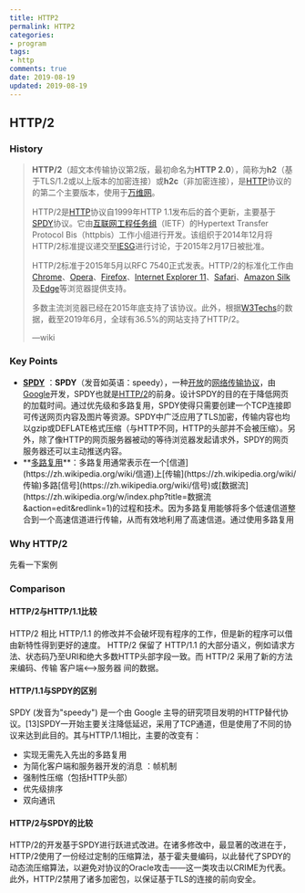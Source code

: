 ```yaml
---
title: HTTP2
permalink: HTTP2
categories:
- program
tags: 
- http
comments: true
date: 2019-08-19
updated: 2019-08-19
---
```

## HTTP/2

### History

> **HTTP/2**（超文本传输协议第2版，最初命名为**HTTP 2.0**），简称为**h2**（基于TLS/1.2或以上版本的加密连接）或**h2c**（非加密连接），是[HTTP](https://zh.wikipedia.org/wiki/HTTP)协议的的第二个主要版本，使用于[万维网](https://zh.wikipedia.org/wiki/全球資訊網)。
>
> HTTP/2是[HTTP](https://zh.wikipedia.org/wiki/HTTP)协议自1999年HTTP 1.1发布后的首个更新，主要基于[SPDY](https://zh.wikipedia.org/wiki/SPDY)协议。它由[互联网工程任务组](https://zh.wikipedia.org/wiki/互联网工程任务组)（IETF）的Hypertext Transfer Protocol Bis（httpbis）工作小组进行开发。该组织于2014年12月将HTTP/2标准提议递交至[IESG](https://zh.wikipedia.org/w/index.php?title=IESG&action=edit&redlink=1)进行讨论，于2015年2月17日被批准。
>
> HTTP/2标准于2015年5月以RFC 7540正式发表。HTTP/2的标准化工作由[Chrome](https://zh.wikipedia.org/wiki/Google_Chrome)、[Opera](https://zh.wikipedia.org/wiki/Opera瀏覽器)、[Firefox](https://zh.wikipedia.org/wiki/Firefox)、[Internet Explorer 11](https://zh.wikipedia.org/wiki/Internet_Explorer_11)、[Safari](https://zh.wikipedia.org/wiki/Safari)、[Amazon Silk](https://zh.wikipedia.org/w/index.php?title=Amazon_Silk&action=edit&redlink=1)及[Edge](https://zh.wikipedia.org/wiki/Microsoft_Edge)等浏览器提供支持。
>
> 多数主流浏览器已经在2015年底支持了该协议。此外，根据[W3Techs](https://zh.wikipedia.org/w/index.php?title=W3Techs&action=edit&redlink=1)的数据，截至2019年6月，全球有36.5%的网站支持了HTTP/2。
>
> —wiki

### Key Points

- **[SPDY](https://zh.wikipedia.org/wiki/HTTP/2)** ：**SPDY**（发音如英语：speedy），一种[开放](https://zh.wikipedia.org/wiki/開放原始碼)的[网络传输协议](https://zh.wikipedia.org/wiki/網路傳輸協定)，由[Google](https://zh.wikipedia.org/wiki/Google)开发，SPDY也就是[HTTP/2](https://zh.wikipedia.org/wiki/HTTP/2)的前身。设计SPDY的目的在于降低网页的加载时间。通过优先级和多路复用，SPDY使得只需要创建一个TCP连接即可传送网页内容及图片等资源。SPDY中广泛应用了TLS加密，传输内容也均以gzip或DEFLATE格式压缩（与HTTP不同，HTTP的头部并不会被压缩）。另外，除了像HTTP的网页服务器被动的等待浏览器发起请求外，SPDY的网页服务器还可以主动推送内容。
- **[多路复用]([https://zh.wikipedia.org/wiki/%E5%A4%9A%E8%B7%AF%E5%A4%8D%E7%94%A8](https://zh.wikipedia.org/wiki/多路复用))**：多路复用通常表示在一个[信道](https://zh.wikipedia.org/wiki/信道)上[传输](https://zh.wikipedia.org/wiki/传输)多路[信号](https://zh.wikipedia.org/wiki/信号)或[数据流](https://zh.wikipedia.org/w/index.php?title=数据流&action=edit&redlink=1)的过程和技术。因为多路复用能够将多个低速信道整合到一个高速信道进行传输，从而有效地利用了高速信道。通过使用多路复用

### Why HTTP/2

先看一下案例



### Comparison

#### HTTP/2与HTTP/1.1比较
HTTP/2 相比 HTTP/1.1 的修改并不会破坏现有程序的工作，但是新的程序可以借由新特性得到更好的速度。
HTTP/2 保留了 HTTP/1.1 的大部分语义，例如请求方法、状态码乃至URI和绝大多数HTTP头部字段一致。而 HTTP/2 采用了新的方法来编码、传输 客户端<——>服务器 间的数据。

#### HTTP/1.1与SPDY的区别

SPDY (发音为"speedy") 是一个由 Google 主导的研究项目发明的HTTP替代协议。[13]SPDY一开始主要关注降低延迟，采用了TCP通道，但是使用了不同的协议来达到此目的。其与HTTP/1.1相比，主要的改变有：
- 实现无需先入先出的多路复用
- 为简化客户端和服务器开发的消息 ：帧机制
- 强制性压缩（包括HTTP头部）
- 优先级排序
- 双向通讯

#### HTTP/2与SPDY的比较
HTTP/2的开发基于SPDY进行跃进式改进。在诸多修改中，最显著的改进在于，HTTP/2使用了一份经过定制的压缩算法，基于霍夫曼编码，以此替代了SPDY的动态流压缩算法，以避免对协议的Oracle攻击——这一类攻击以CRIME为代表。此外，HTTP/2禁用了诸多加密包，以保证基于TLS的连接的前向安全。
